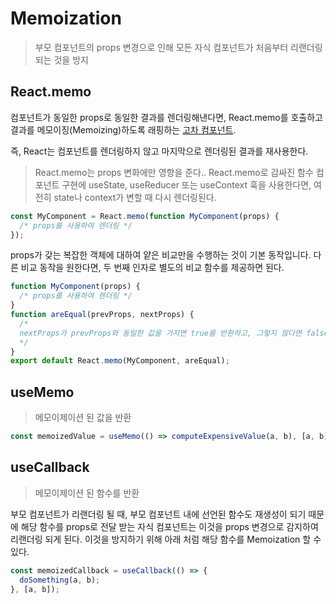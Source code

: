 # Memoization

> 부모 컴포넌트의 props 변경으로 인해 모든 자식 컴포넌트가 처음부터 리랜더링 되는 것을 방지

## React.memo

컴포넌트가 동일한 props로 동일한 결과를 렌더링해낸다면, React.memo를 호출하고 결과를 메모이징(Memoizing)하도록 래핑하는 [고차 컴포넌트](/01.development/react/hoc).

즉, React는 컴포넌트를 렌더링하지 않고 마지막으로 렌더링된 결과를 재사용한다.

> React.memo는 props 변화에만 영향을 준다.. React.memo로 감싸진 함수 컴포넌트 구현에 useState, useReducer 또는 useContext 훅을 사용한다면, 여전히 state나 context가 변할 때 다시 렌더링된다.

```javascript
const MyComponent = React.memo(function MyComponent(props) {
  /* props를 사용하여 렌더링 */
});
```

props가 갖는 복잡한 객체에 대하여 얕은 비교만을 수행하는 것이 기본 동작입니다. 다른 비교 동작을 원한다면, 두 번째 인자로 별도의 비교 함수를 제공하면 된다.

```javascript
function MyComponent(props) {
  /* props를 사용하여 렌더링 */
}
function areEqual(prevProps, nextProps) {
  /*
  nextProps가 prevProps와 동일한 값을 가지면 true를 반환하고, 그렇지 않다면 false를 반환
  */
}
export default React.memo(MyComponent, areEqual);
```

## useMemo

> 메모이제이션 된 값을 반환

```javascript
const memoizedValue = useMemo(() => computeExpensiveValue(a, b), [a, b]);
```

## useCallback

> 메모이제이션 된 함수를 반환

부모 컴포넌트가 리랜더링 될 때, 부모 컴포넌트 내에 선언된 함수도 재생성이 되기 때문에 해당 함수를 props로 전달 받는 자식 컴포넌트는 이것을 props 변경으로 감지하여 리랜더링 되게 된다. 이것을 방지하기 위해 아래 처럼 해당 함수를 Memoization 할 수 있다.

```javascript
const memoizedCallback = useCallback(() => {
  doSomething(a, b);
}, [a, b]);
```
